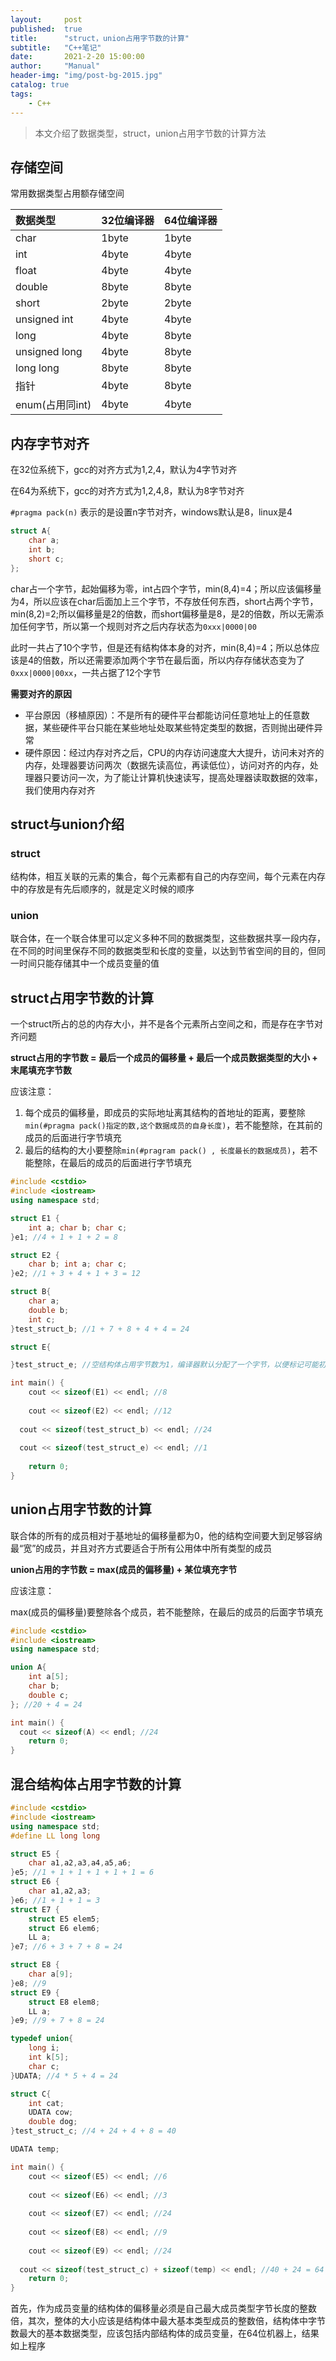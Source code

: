 ```yaml
---
layout:     post
published:  true
title:      "struct，union占用字节数的计算"
subtitle:   "C++笔记"
date:       2021-2-20 15:00:00
author:     "Manual"
header-img: "img/post-bg-2015.jpg"
catalog: true
tags:
    - C++
---
```


> 本文介绍了数据类型，struct，union占用字节数的计算方法

## 存储空间

常用数据类型占用额存储空间

| 数据类型        | 32位编译器 | 64位编译器 |
| :-------------- | :--------- | :--------- |
| char            | 1byte      | 1byte      |
| int             | 4byte      | 4byte      |
| float           | 4byte      | 4byte      |
| double          | 8byte      | 8byte      |
| short           | 2byte      | 2byte      |
| unsigned int    | 4byte      | 4byte      |
| long            | 4byte      | 8byte      |
| unsigned long   | 4byte      | 8byte      |
| long long       | 8byte      | 8byte      |
| 指针            | 4byte      | 8byte      |
| enum(占用同int) | 4byte      | 4byte      |

## 内存字节对齐

在32位系统下，gcc的对齐方式为1,2,4，默认为4字节对齐

在64为系统下，gcc的对齐方式为1,2,4,8，默认为8字节对齐

`#pragma pack(n)` 表示的是设置n字节对齐，windows默认是8，linux是4

```c++
struct A{
    char a;
    int b;
    short c;
};
```

char占一个字节，起始偏移为零，int占四个字节，min(8,4)=4；所以应该偏移量为4，所以应该在char后面加上三个字节，不存放任何东西，short占两个字节，min(8,2)=2;所以偏移量是2的倍数，而short偏移量是8，是2的倍数，所以无需添加任何字节，所以第一个规则对齐之后内存状态为`0xxx|0000|00`

此时一共占了10个字节，但是还有结构体本身的对齐，min(8,4)=4；所以总体应该是4的倍数，所以还需要添加两个字节在最后面，所以内存存储状态变为了 `0xxx|0000|00xx`，一共占据了12个字节

**需要对齐的原因**

- 平台原因（移植原因）：不是所有的硬件平台都能访问任意地址上的任意数据，某些硬件平台只能在某些地址处取某些特定类型的数据，否则抛出硬件异常
- 硬件原因：经过内存对齐之后，CPU的内存访问速度大大提升，访问未对齐的内存，处理器要访问两次（数据先读高位，再读低位），访问对齐的内存，处理器只要访问一次，为了能让计算机快速读写，提高处理器读取数据的效率，我们使用内存对齐

## struct与union介绍

### struct

结构体，相互关联的元素的集合，每个元素都有自己的内存空间，每个元素在内存中的存放是有先后顺序的，就是定义时候的顺序

### union

联合体，在一个联合体里可以定义多种不同的数据类型，这些数据共享一段内存，在不同的时间里保存不同的数据类型和长度的变量，以达到节省空间的目的，但同一时间只能存储其中一个成员变量的值

## struct占用字节数的计算

一个struct所占的总的内存大小，并不是各个元素所占空间之和，而是存在字节对齐问题

**struct占用的字节数 = 最后一个成员的偏移量 + 最后一个成员数据类型的大小 + 末尾填充字节数**

应该注意：

1. 每个成员的偏移量，即成员的实际地址离其结构的首地址的距离，要整除`min(#pragma pack()指定的数,这个数据成员的自身长度)`，若不能整除，在其前的成员的后面进行字节填充
2. 最后的结构的大小要整除`min(#pragram pack() , 长度最长的数据成员)`，若不能整除，在最后的成员的后面进行字节填充

```c++
#include <cstdio>
#include <iostream>
using namespace std;

struct E1 {
	int a; char b; char c;
}e1; //4 + 1 + 1 + 2 = 8

struct E2 {
	char b; int a; char c;
}e2; //1 + 3 + 4 + 1 + 3 = 12

struct B{
    char a;
    double b;
    int c;
}test_struct_b; //1 + 7 + 8 + 4 + 4 = 24

struct E{

}test_struct_e; //空结构体占用字节数为1，编译器默认分配了一个字节，以便标记可能初始化的类实例，同时使空类占用的空间也最少（即1字节）

int main() {
	cout << sizeof(E1) << endl; //8
	
	cout << sizeof(E2) << endl; //12
  
  cout << sizeof(test_struct_b) << endl; //24
  
  cout << sizeof(test_struct_e) << endl; //1
  
	return 0;
}
```

## union占用字节数的计算

联合体的所有的成员相对于基地址的偏移量都为0，他的结构空间要大到足够容纳最“宽”的成员，并且对齐方式要适合于所有公用体中所有类型的成员

**union占用的字节数 = max(成员的偏移量) + 某位填充字节**

应该注意：

max(成员的偏移量)要整除各个成员，若不能整除，在最后的成员的后面字节填充

```c++
#include <cstdio>
#include <iostream>
using namespace std;

union A{
    int a[5];
    char b;
    double c;
}; //20 + 4 = 24

int main() {
  cout << sizeof(A) << endl; //24
	return 0;
}
```

## 混合结构体占用字节数的计算

```c++
#include <cstdio>
#include <iostream>
using namespace std;
#define LL long long 

struct E5 {
	char a1,a2,a3,a4,a5,a6;
}e5; //1 + 1 + 1 + 1 + 1 + 1 = 6
struct E6 {
	char a1,a2,a3;
}e6; //1 + 1 + 1 = 3
struct E7 {
	struct E5 elem5;
	struct E6 elem6;
	LL a;
}e7; //6 + 3 + 7 + 8 = 24

struct E8 {
	char a[9];
}e8; //9
struct E9 {
	struct E8 elem8;
	LL a;
}e9; //9 + 7 + 8 = 24

typedef union{
    long i;
    int k[5];
    char c;
}UDATA; //4 * 5 + 4 = 24

struct C{
    int cat;
    UDATA cow;
    double dog;
}test_struct_c; //4 + 24 + 4 + 8 = 40

UDATA temp;

int main() {
	cout << sizeof(E5) << endl; //6
  
	cout << sizeof(E6) << endl; //3
  
	cout << sizeof(E7) << endl; //24
	
	cout << sizeof(E8) << endl; //9
  
	cout << sizeof(E9) << endl; //24
  
  cout << sizeof(test_struct_c) + sizeof(temp) << endl; //40 + 24 = 64
	return 0;
}
```

首先，作为成员变量的结构体的偏移量必须是自己最大成员类型字节长度的整数倍，其次，整体的大小应该是结构体中最大基本类型成员的整数倍，结构体中字节数最大的基本数据类型，应该包括内部结构体的成员变量，在64位机器上，结果如上程序

